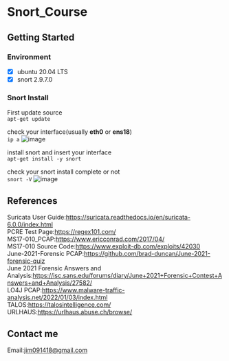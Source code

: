 # Snort_Course

## Getting Started

### Environment

- [x] ubuntu 20.04 LTS
- [x] snort 2.9.7.0

### Snort Install

First update source  
`apt-get update`

check your interface(usually **eth0** or **ens18**)  
`ip a`
![image](https://user-images.githubusercontent.com/67756786/211751776-e407a6a7-d733-45a1-a4bd-600a9f829aec.png)

install snort and insert your interface  
`apt-get install -y snort`

check your snort install complete or not  
`snort -V`
![image](https://user-images.githubusercontent.com/67756786/211752552-723e0f42-1b3d-4698-9dfb-6506df8e80c9.png)


## References
Suricata User Guide:https://suricata.readthedocs.io/en/suricata-6.0.0/index.html  
PCRE Test Page:https://regex101.com/  
MS17-010_PCAP:https://www.ericconrad.com/2017/04/  
MS17-010 Source Code:https://www.exploit-db.com/exploits/42030  
June-2021-Forensic PCAP:https://github.com/brad-duncan/June-2021-forensic-quiz  
June 2021 Forensic Answers and Analysis:https://isc.sans.edu/forums/diary/June+2021+Forensic+Contest+Answers+and+Analysis/27582/  
LO4J PCAP:https://www.malware-traffic-analysis.net/2022/01/03/index.html  
TALOS:https://talosintelligence.com/  
URLHAUS:https://urlhaus.abuse.ch/browse/  

## Contact me
Email:jim091418@gmail.com
